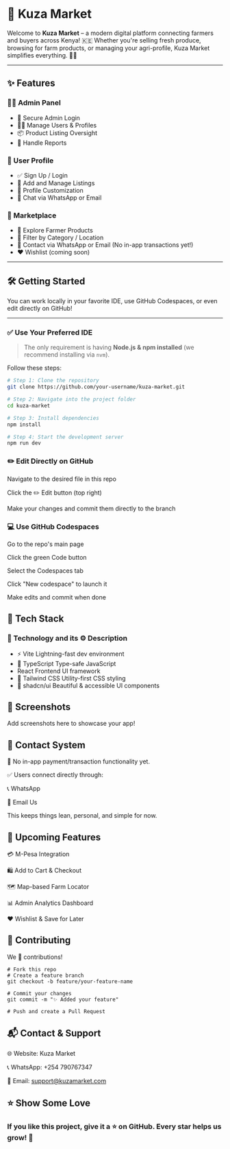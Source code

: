 # 🌾 Kuza Market

Welcome to **Kuza Market** – a modern digital platform connecting farmers and buyers across Kenya! 🇰🇪 Whether you're selling fresh produce, browsing for farm products, or managing your agri-profile, Kuza Market simplifies everything. 🌱📲

---

## ✨ Features

### 👩‍💼 Admin Panel
- 🔐 Secure Admin Login
- 🧑‍🌾 Manage Users & Profiles
- 📦 Product Listing Oversight
- 🚨 Handle Reports

### 👤 User Profile
- ✅ Sign Up / Login
- 🧾 Add and Manage Listings
- 📸 Profile Customization
- 💬 Chat via WhatsApp or Email

### 🛒 Marketplace
- 🥬 Explore Farmer Products
- 📍 Filter by Category / Location
- 📨 Contact via WhatsApp or Email (No in-app transactions yet!)
- ❤️ Wishlist (coming soon)

---

## 🛠️ Getting Started

You can work locally in your favorite IDE, use GitHub Codespaces, or even edit directly on GitHub!

---

### ✅ Use Your Preferred IDE

> The only requirement is having **Node.js & npm installed** (we recommend installing via `nvm`).

Follow these steps:

```bash
# Step 1: Clone the repository
git clone https://github.com/your-username/kuza-market.git

# Step 2: Navigate into the project folder
cd kuza-market

# Step 3: Install dependencies
npm install

# Step 4: Start the development server
npm run dev
```
### ✏️ Edit Directly on GitHub
Navigate to the desired file in this repo

Click the ✏️ Edit button (top right)

Make your changes and commit them directly to the branch

### 💻 Use GitHub Codespaces
Go to the repo's main page

Click the green Code button

Select the Codespaces tab

Click "New codespace" to launch it

Make edits and commit when done

## 🧰 Tech Stack

### 🔧 Technology and its ⚙️ Description
- ⚡ Vite	Lightning-fast dev environment
- 📘 TypeScript	Type-safe JavaScript
-  React	Frontend UI framework
- 💨 Tailwind CSS	Utility-first CSS styling
- 🧱 shadcn/ui	Beautiful & accessible UI components

## 📸 Screenshots
Add screenshots here to showcase your app!


## 📲 Contact System
🚫 No in-app payment/transaction functionality yet.

✅ Users connect directly through:

📞 WhatsApp

📧 Email Us

This keeps things lean, personal, and simple for now.

## 🌱 Upcoming Features
💳 M-Pesa Integration

🛍️ Add to Cart & Checkout

🗺️ Map-based Farm Locator

📊 Admin Analytics Dashboard

❤️ Wishlist & Save for Later

## 🤝 Contributing
We 💚 contributions!
```
# Fork this repo
# Create a feature branch
git checkout -b feature/your-feature-name

# Commit your changes
git commit -m "✨ Added your feature"

# Push and create a Pull Request
```

## 📬 Contact & Support
🌐 Website: Kuza Market

📞 WhatsApp: +254 790767347

📧 Email: support@kuzamarket.com

## ⭐ Show Some Love
### If you like this project, give it a ⭐ on GitHub. Every star helps us grow! 💫
